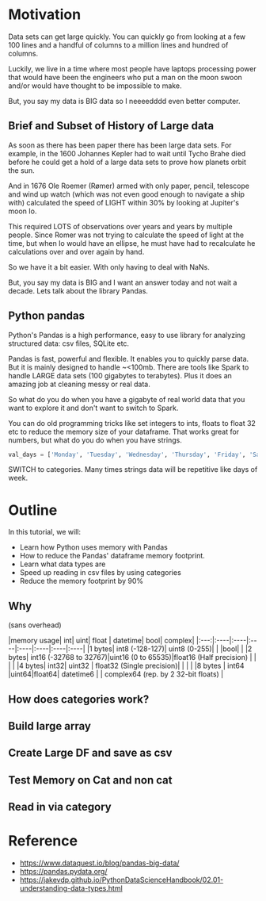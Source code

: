 

# Motivation
Data sets can get large quickly.  You can quickly go from looking at a few 100 lines and a handful of columns to a million lines and hundred of columns.  

Luckily, we live in a time where most people have laptops processing power that would have been the engineers who put a man on the moon swoon and/or would have thought to be impossible to make.

But, you say my data is BIG data so I neeeedddd even better computer.

## Brief and Subset of History of Large data

As soon as there has been paper there has been large data sets. For example, in the 1600  Johannes Kepler had to wait until Tycho Brahe died before he could get a hold of a large data sets to prove how planets orbit the sun.  

And in 1676 Ole Roemer (Rømer) armed with only paper, pencil, telescope and wind up watch (which was not even good enough to navigate a ship with) calculated the speed of LIGHT within 30% by looking at Jupiter's moon Io.  

This required LOTS of observations over years and years by multiple people.  Since Romer was not trying to calculate the speed of light at the time, but when Io would have an ellipse, he must have had to recalculate he calculations over and over again by hand.

So we have it a bit easier.  With only having to deal with NaNs.

But, you say my data is BIG and I want an answer today and not wait a decade.
Lets talk about the library Pandas.

## Python pandas
Python's Pandas is a high performance, easy to use library for analyzing structured data: csv files, SQLite etc.

Pandas is fast, powerful and flexible.   It enables you to quickly parse data. But it is mainly designed to handle ~<100mb.  There are tools like Spark to handle LARGE data sets (100 gigabytes to terabytes).  Plus it does an amazing job at cleaning messy or real data.

So what do you do when you have a gigabyte of real world data that you want to explore it and don't want to switch to Spark.  

You can do old programming tricks like set integers to ints, floats to float 32 etc to reduce the memory size of your dataframe.  That works great for numbers, but what do you do when you have strings.

~~~Python
val_days = ['Monday', 'Tuesday', 'Wednesday', 'Thursday', 'Friday', 'Saturday', 'Sunday']

~~~

SWITCH to categories.  Many times strings data will be repetitive like days of week.


# Outline
In this tutorial, we will:
* Learn how Python uses memory with Pandas
* How to reduce the Pandas' dataframe memory footprint.
* Learn what data types are
* Speed up reading in csv files by using categories
* Reduce the memory footprint by 90%

## Why

(sans overhead)

|memory usage|	int|	uint| float | datetime|	bool|	complex|
|:---:|:----|:----|:----|:----|:----|:----|:----|
|1 bytes|		int8 (-128-127)|	uint8 (0-255)|	|	|bool| |
|2 bytes|	int16	 (-32768 to 32767)|uint16 (0 to 65535)|float16 (Half precision)	| |			|   |
|4 bytes|		int32|	uint32 |	float32 (Single precision)|	|  | |
|8 bytes	|	int64	|uint64|float64|	datetime6 | |  complex64 (rep. by 2 32-bit floats) |


## How does categories work?

## Build large array

## Create Large DF and save as csv

## Test Memory on Cat and non cat

## Read in via category


# Reference
* https://www.dataquest.io/blog/pandas-big-data/
* https://pandas.pydata.org/
* https://jakevdp.github.io/PythonDataScienceHandbook/02.01-understanding-data-types.html

